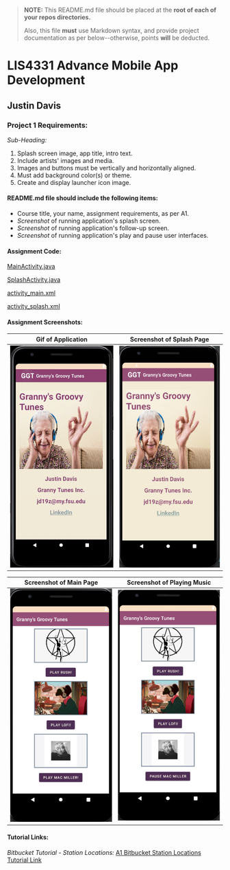 > **NOTE:** This README.md file should be placed at the **root of each of your repos directories.**
>
>Also, this file **must** use Markdown syntax, and provide project documentation as per below--otherwise, points **will** be deducted.
>

# LIS4331 Advance Mobile App Development

## Justin Davis

### Project 1 Requirements:

*Sub-Heading:*

1. Splash screen image, app title, intro text.
2. Include artists' images and media.
3. Images and buttons must be vertically and horizontally aligned.
4. Must add background color(s) or theme.
5. Create and display launcher icon image.

#### README.md file should include the following items:

* Course title, your name, assignment requirements, as per A1.
* *Screenshot* of running application's splash screen.
* *Screenshot* of running application's follow-up screen.
* *Screenshot* of running application's play and pause user interfaces.

#### Assignment Code:

[MainActivity.java](docs/MainActivity.java)

[SplashActivity.java](docs/SplashActivity.java)

[activity_main.xml](docs/activity_main.xml)

[activity_splash.xml](docs/activity_splash.xml)

#### Assignment Screenshots:

Gif of Application             |  Screenshot of Splash Page
:-------------------------:|:-------------------------:|
![Gif of Music App](img/music.gif)  |  ![Music App Splash Screen](img/splash.png) |

Screenshot of Main Page            |  Screenshot of Playing Music  
:-------------------------:|:-------------------------:|
![Music App Opening Page](img/main.png)  |  ![Playing Music](img/play.png)  |

#### Tutorial Links:

*Bitbucket Tutorial - Station Locations:*
[A1 Bitbucket Station Locations Tutorial Link](https://bitbucket.org/jd19z/bitbucketstationlocations/ "Bitbucket Station Locations")